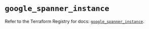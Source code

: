 # `google_spanner_instance`

Refer to the Terraform Registry for docs: [`google_spanner_instance`](https://registry.terraform.io/providers/hashicorp/google-beta/6.4.0/docs/resources/google_spanner_instance).
